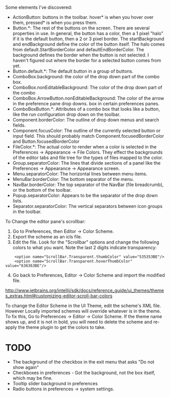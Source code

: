 Some elements I've discovered:

- ActionButton: buttons in the toolbar.  hover* is when you hover over them, 
  pressed* is when you press them.
- Button.*: The rest of the buttons on the screen.  There are several properties
  in use.  In general, the button has a color, then a 1 pixel "halo" if it is 
  the default button, then a 2 or 3 pixel border.  The startBackground and 
  endBackground define the color of the button itself.  The halo comes from
  default.StartBorderColor and defaultEndBorderColor.  The background defines 
  the border when the button is not selected.  I haven't figured out where the
  border for a selected button comes from yet.
- Button.default.*: The default button in a group of buttons.
- ComboBox.background: the color of the drop down part of the combo box.
- ComboBox.nonEditableBackground: The color of the drop down part of the combo
- ComboBox.ArrowButton.nonEditableBackground: The color of the arrow in the 
  preference pane drop downs.
  box in certain preferences panes.
- ComboBoxButton.*: Attributes of a combo box that looks like a button, like
  the run configuration drop down on the toolbar.
- Component.borderColor: The outline of drop down menus and search fields.
- Component.focusColor: The outline of the currently selected button or input
  field.  This should probably match Component.focusedBorderColor and 
  Button.focusedBorderColor
- FileColor.*: The actual color to render when a color is selected in the 
  Preferences -> Appearance -> File Colors.  They effect the backgrounds of the
  editor tabs and file tree for the types of files mapped to the color.
- Group.separatorColor: The lines that divide sections of a panel like the 
  Preferences -> Appearance -> Appearance screen.
- Menu.separatorColor: The horizontal lines between menu items.
- MenuBar.borderColor: The bottom separator of the menu.
- NavBar.borderColor: The top separator of the NavBar (file breadcrumb), or the
  bottom of the toolbar.
- Popup.separatorColor: Appears to be the separator of the drop down lists.
- Separator.separatorColor: The vertical separators between icon groups in the
  toolbar.

To Change the editor pane's scrollbar:
1. Go to Preferences, then Editor -> Color Scheme.
2. Export the scheme as an icls file.
3. Edit the file.  Look for the "Scrollbar" options and change the following
  colors to what you want.  Note the last 2 digits indicate transparency:
```
    <option name="ScrollBar.Transparent.thumbColor" value="535353BE"/>
    <option name="ScrollBar.Transparent.hoverThumbColor" value="636363BE"/>
```
4. Go back to Preferences, Editor -> Color Scheme and import the modified file.

http://www.jetbrains.org/intellij/sdk/docs/reference_guide/ui_themes/themes_extras.html#customizing-editor-scroll-bar-colors

To change the Editor Scheme in the UI Theme, edit the scheme's XML file.  However
Locally imported schemes will override whatever is in the theme.  To fix this,
Go to Preferences -> Editor -> Color Scheme.  If the theme name shows up, and 
it is not in bold, you will need to delete the scheme and re-apply the theme
plugin to get the colors to take.

TODO
====

- The background of the checkbox in the exit menu that asks "Do not show again"
- Checkboxes in preferences - Got the background, not the box itself, which may
  be fine.
- Tooltip slider background in preferences
- Radio buttons in preferences -> system settings.
